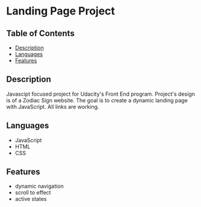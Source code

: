 # Landing Page Project

## Table of Contents

* [Description](#Description)
* [Languages](#Languages)
* [Features](#Features)

## Description

Javascipt focused project for Udacity's Front End program. Project's design is of a Zodiac Sign website. The goal is to create a dynamic landing page with JavaScript. All links are working.

## Languages

* JavaScript
* HTML
* CSS

## Features

* dynamic navigation
* scroll to effect
* active states
